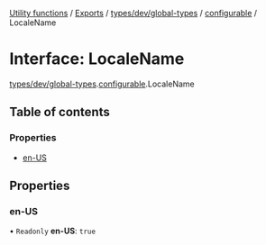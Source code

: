 [Utility functions](../index.md) / [Exports](../modules.md) / [types/dev/global-types](../modules/types_dev_global_types.md) / [configurable](../modules/types_dev_global_types.configurable.md) / LocaleName

# Interface: LocaleName

[types/dev/global-types](../modules/types_dev_global_types.md).[configurable](../modules/types_dev_global_types.configurable.md).LocaleName

## Table of contents

### Properties

- [en-US](types_dev_global_types.configurable.LocaleName.md#en-us)

## Properties

### en-US

• `Readonly` **en-US**: ``true``
